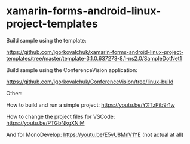 # xamarin-forms-android-linux-project-templates

Build sample using the template:

https://github.com/igorkovalchuk/xamarin-forms-android-linux-project-templates/tree/master/template-3.1.0.637273-8.1-ns2.0/SampleDotNet1

Build sample using the ConferenceVision application:

https://github.com/igorkovalchuk/ConferenceVision/tree/linux-build

Other:

How to build and run a simple project: https://youtu.be/YXTzPib9r1w

How to change the project files for VSCode: https://youtu.be/PTGbNkgXNiM

And for MonoDevelop: https://youtu.be/E5vU8MnV1YE (not actual at all)
